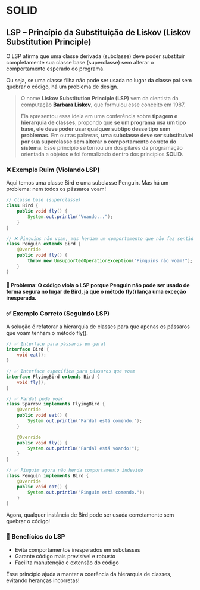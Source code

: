 # SOLID

## LSP – Princípio da Substituição de Liskov (Liskov Substitution Principle)

O LSP afirma que uma classe derivada (subclasse) deve poder substituir completamente sua classe base (superclasse) 
sem alterar o comportamento esperado do programa.

Ou seja, se uma classe filha não pode ser usada no lugar da classe pai sem quebrar o código, há um problema de design.

> O nome **Liskov Substitution Principle (LSP)** vem da cientista da computação [**Barbara Liskov**](https://pt.wikipedia.org/wiki/Barbara_Liskov), que formulou esse 
> conceito em 1987.
> 
> Ela apresentou essa ideia em uma conferência sobre **tipagem e hierarquia de classes**, propondo que **se um programa 
> usa um tipo base, ele deve poder usar qualquer subtipo desse tipo sem problemas**.
> Em outras palavras, **uma subclasse deve ser substituível por sua superclasse sem alterar o comportamento correto do sistema**.
> Esse princípio se tornou um dos pilares da programação orientada a objetos e foi formalizado dentro dos princípios **SOLID**.


### ❌ Exemplo Ruim (Violando LSP)

Aqui temos uma classe Bird e uma subclasse Penguin. Mas há um problema: nem todos os pássaros voam!

```java
// Classe base (superclasse)
class Bird {
    public void fly() {
        System.out.println("Voando...");
    }
}

// ❌ Pinguins não voam, mas herdam um comportamento que não faz sentido.
class Penguin extends Bird {
    @Override
    public void fly() {
        throw new UnsupportedOperationException("Pinguins não voam!");
    }
}
```

#### 🔴 Problema: O código viola o LSP porque Penguin não pode ser usado de forma segura no lugar de Bird, já que o método fly() lança uma exceção inesperada.

### ✅ Exemplo Correto (Seguindo LSP)

A solução é refatorar a hierarquia de classes para que apenas os pássaros que voam tenham o método fly().

```java
// ✅ Interface para pássaros em geral
interface Bird {
    void eat();
}

// ✅ Interface específica para pássaros que voam
interface FlyingBird extends Bird {
    void fly();
}

// ✅ Pardal pode voar
class Sparrow implements FlyingBird {
    @Override
    public void eat() {
        System.out.println("Pardal está comendo.");
    }

    @Override
    public void fly() {
        System.out.println("Pardal está voando!");
    }
}

// ✅ Pinguim agora não herda comportamento indevido
class Penguin implements Bird {
    @Override
    public void eat() {
        System.out.println("Pinguim está comendo.");
    }
}
```

Agora, qualquer instância de Bird pode ser usada corretamente sem quebrar o código!

### 🎯 Benefícios do LSP
- Evita comportamentos inesperados em subclasses
- Garante código mais previsível e robusto
- Facilita manutenção e extensão do código

Esse princípio ajuda a manter a coerência da hierarquia de classes, evitando heranças incorretas!
